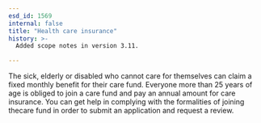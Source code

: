 ```yaml
---
esd_id: 1569
internal: false
title: "Health care insurance"
history: >-
  Added scope notes in version 3.11.

---
```


The sick, elderly or disabled who cannot care for themselves can claim a fixed monthly benefit for their care fund. Everyone more than 25 years of age is obliged to join a care fund and pay an annual amount for care insurance. You can get help in complying with the formalities of joining thecare fund in order to submit an application and request a review.

